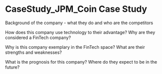 # CaseStudy_JPM_Coin Case Study

Background of the company - what they do and who are the competitors






How does this company use technology to their advantage? Why are they considered a FinTech company?





Why is this company exemplary in the FinTech space? What are their strengths and weaknesses?






What is the prognosis for this company? Where do they expect to be in the future?







